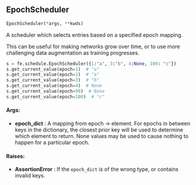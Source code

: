 ## EpochScheduler
```python
EpochScheduler(*args, **kwds)
```
A scheduler which selects entries based on a specified epoch mapping.

This can be useful for making networks grow over time, or to use more challenging data augmentation as training
progresses.

```python
s = fe.schedule.EpochScheduler({1:"a", 3:"b", 4:None, 100: "c"})
s.get_current_value(epoch=1)  # "a"
s.get_current_value(epoch=2)  # "a"
s.get_current_value(epoch=3)  # "b"
s.get_current_value(epoch=4)  # None
s.get_current_value(epoch=99)  # None
s.get_current_value(epoch=100)  # "c"
```


#### Args:

* **epoch_dict** :  A mapping from epoch -> element. For epochs in between keys in the dictionary, the closest prior key        will be used to determine which element to return. None values may be used to cause nothing to happen for a        particular epoch.

#### Raises:

* **AssertionError** :  If the `epoch_dict` is of the wrong type, or contains invalid keys.